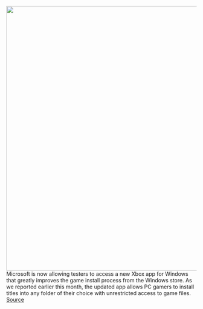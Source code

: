 <img src='https://cdn.vox-cdn.com/thumbor/shrpbrz3ZRryTXad_yzy4yJfSJE=/0x0:1920x1080/1200x800/filters:focal(807x387:1113x693)/cdn.vox-cdn.com/uploads/chorus_image/image/70164390/Xbox_App_Preview_11_17_21.0.jpg' width='700px' /><br/>
Microsoft is now allowing testers to access a new Xbox app for Windows that greatly improves the game install process from the Windows store. As we reported earlier this month, the updated app allows PC gamers to install titles into any folder of their choice with unrestricted access to game files.
<a href='https://www.theverge.com/2021/11/19/22791013/microsoft-xbox-app-windows-install-folders'> Source <a/>